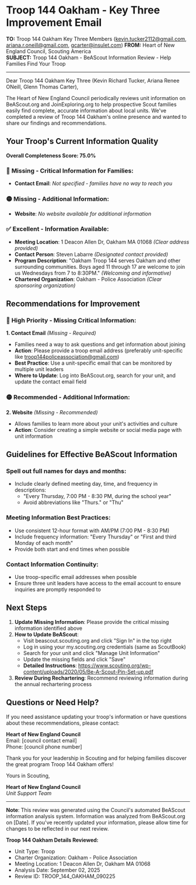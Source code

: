 # Troop 144 Oakham - Key Three Improvement Email

**TO:** Troop 144 Oakham Key Three Members (kevin.tucker2112@gmail.com, ariana.r.oneill@gmail.com, gcarter@insulet.com)
**FROM:** Heart of New England Council, Scouting America  
**SUBJECT:** Troop 144 Oakham - BeAScout Information Review - Help Families Find Your Troop  

---

Dear Troop 144 Oakham Key Three (Kevin Richard Tucker, Ariana Renee ONeill, Glenn Thomas Carter),

The Heart of New England Council periodically reviews unit information on BeAScout.org and JoinExploring.org to help prospective Scout families easily find complete, accurate information about local units. We've completed a review of Troop 144 Oakham's online presence and wanted to share our findings and recommendations.

## Your Troop's Current Information Quality

**Overall Completeness Score: 75.0%**

### 🔴 **Missing - Critical Information for Families:**
- **Contact Email**: *Not specified - families have no way to reach you*

### 🟡 **Missing - Additional Information:**
- **Website**: *No website available for additional information*

### ✅ **Excellent - Information Available:**
- **Meeting Location**: 1 Deacon Allen Dr, Oakham MA 01068 *(Clear address provided)*
- **Contact Person**: Steven Labarre *(Designated contact provided)*
- **Program Description**: "Oakham Troop 144 serves Oakham and other surrounding communities.  Boys aged 11 through 17 are welcome to join us Wednesdays from 7 to 8:30PM." *(Welcoming and informative)*
- **Chartered Organization**: Oakham - Police Association *(Clear sponsoring organization)*

## Recommendations for Improvement

### 🔴 **High Priority - Missing Critical Information:**

**1. Contact Email** *(Missing - Required)*
- Families need a way to ask questions and get information about joining
- **Action**: Please provide a troop email address (preferably unit-specific like troop144policeassociation@gmail.com)
- **Best Practice**: Use a unit-specific email that can be monitored by multiple unit leaders
- **Where to Update**: Log into BeAScout.org, search for your unit, and update the contact email field

### 🟡 **Recommended - Additional Information:**

**2. Website** *(Missing - Recommended)*
- Allows families to learn more about your unit's activities and culture
- **Action**: Consider creating a simple website or social media page with unit information


## Guidelines for Effective BeAScout Information

### **Spell out full names for days and months:**
- Include clearly defined meeting day, time, and frequency in descriptions:
  - "Every Thursday, 7:00 PM - 8:30 PM, during the school year"
  - Avoid abbreviations like "Thurs." or "Thu"

### **Meeting Information Best Practices:**
- Use consistent 12-hour format with AM/PM (7:00 PM - 8:30 PM)
- Include frequency information: "Every Thursday" or "First and third Monday of each month"
- Provide both start and end times when possible

### **Contact Information Continuity:**
- Use troop-specific email addresses when possible
- Ensure three unit leaders have access to the email account to ensure inquiries are promptly responded to

## Next Steps

1. **Update Missing Information**: Please provide the critical missing information identified above
2. **How to Update BeAScout**: 
   - Visit beascout.scouting.org and click "Sign In" in the top right
   - Log in using your my.scouting.org credentials (same as ScoutBook)
   - Search for your unit and click "Manage Unit Information"
   - Update the missing fields and click "Save"
   - **Detailed Instructions**: https://www.scouting.org/wp-content/uploads/2020/05/Be-A-Scout-Pin-Set-up.pdf
3. **Review During Rechartering**: Recommend reviewing information during the annual rechartering process

## Questions or Need Help?

If you need assistance updating your troop's information or have questions about these recommendations, please contact:

**Heart of New England Council**  
Email: [council contact email]  
Phone: [council phone number]

Thank you for your leadership in Scouting and for helping families discover the great program Troop 144 Oakham offers!

Yours in Scouting,

**Heart of New England Council**  
*Unit Support Team*

---

**Note**: This review was generated using the Council's automated BeAScout information analysis system. Information was analyzed from BeAScout.org on [Date]. If you've recently updated your information, please allow time for changes to be reflected in our next review.

**Troop 144 Oakham Details Reviewed:**
- Unit Type: Troop
- Charter Organization: Oakham - Police Association  
- Meeting Location: 1 Deacon Allen Dr, Oakham MA 01068
- Analysis Date: September 02, 2025
- Review ID: TROOP_144_OAKHAM_090225